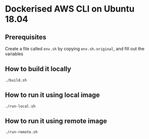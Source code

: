 # Dockerised AWS CLI on Ubuntu 18.04

## Prerequisites
Create a file called `env.sh` by copying `env.sh.original`, and fill out the variables

## How to build it locally
```
./build.sh
```

## How to run it using local image
```
./run-local.sh
```

## How to run it using remote image
```
./run-remote.sh
```
